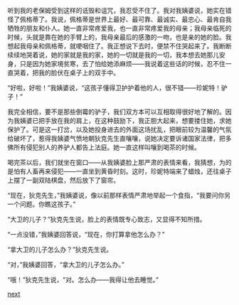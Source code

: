 
听到我的老保姆受到这样的诋毁和诅咒，我忍受不住了。我对我姨婆说，她实在错怪了佩格蒂了。我说，佩格蒂是世界上最好、最可靠、最诚实、最忠心、最肯自我牺牲的朋友和仆人。她一直非常疼爱我，也一直非常疼爱我的母亲；我母亲临死的时候，头就是靠在她的手臂上的，我母亲最后的感激的一吻，也是亲的她的脸。我想起我母亲和佩格蒂，就哽咽住了。我正想说下去时，便禁不住哭起来了。我断断续续地哭着说，她的家就是我的家，她的一切就是我的一切，我本想去她那儿安身，只是因为她家境贫寒，去了怕给她添麻烦——我说着这些话的时候，忍不住一直哭着，把我的脸伏在桌子上的双手中。

“好啦，好啦！”我姨婆说，“这孩子懂得卫护护着他的人，很不错——珍妮特！驴子！”

我完全相信，要不是那些倒霉的驴子，我们双方本可以互相取得很好地了解的。因为我姨婆已把手放在我的肩上，在这种鼓励下，我正胆大起来，想要搂住她，求她保护了。可是这一打岔，以及她投身进去的外面这场扰乱，把眼前较为温馨的气氛给破坏了，惹得我姨婆气愤地朝狄克先生直嚷嚷，说她决定要诉诸国家法律，把多佛所有侵犯别人的养驴人都告上法庭。她一直这样叫嚷到喝茶的时候。

喝完茶以后，我们就坐在窗口——从我姨婆脸上那严肃的表情来看，我猜想，为的是怕有人畜再来侵犯——一直坐到黄昏时刻。这时，珍妮特端来了蜡烛，还往桌子上摆了一副双陆棋盘，然后放下了窗帘。

“现在，狄克先生，”我姨婆说，像以前那样表情严肃地举起一个食指，“我要问你另一个问题。你瞧这孩子。”

“大卫的儿子？”狄克先生说，脸上的表情既专心致志，又显得不知所措。

“一点没错，”我姨婆回答说，“现在，你打算拿他怎么办？”

“拿大卫的儿子怎么办？”狄克先生说。

“对，”我姨婆回答，“拿大卫的儿子怎么办。”

“哦！”狄克先生说，“对。怎么办——我得让他去睡觉。”

[next](page183.md)